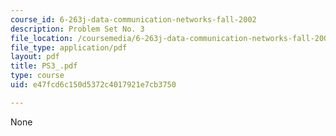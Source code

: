 ```yaml
---
course_id: 6-263j-data-communication-networks-fall-2002
description: Problem Set No. 3
file_location: /coursemedia/6-263j-data-communication-networks-fall-2002/e47fcd6c150d5372c4017921e7cb3750_PS3_.pdf
file_type: application/pdf
layout: pdf
title: PS3_.pdf
type: course
uid: e47fcd6c150d5372c4017921e7cb3750

---
```

None